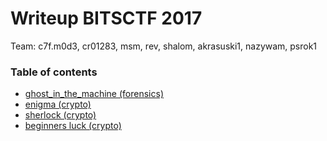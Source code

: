 # Writeup BITSCTF 2017

Team: c7f.m0d3, cr01283, msm, rev, shalom, akrasuski1, nazywam, psrok1

### Table of contents

* [ghost_in_the_machine (forensics)](ghost_in_the_machine)
* [enigma (crypto)](enigma)
* [sherlock (crypto)](sherlock)
* [beginners luck (crypto)](beginners_luck)